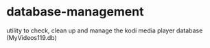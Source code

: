# database-management
utility to check, clean up and manage the kodi media player database (MyVideos119.db)

